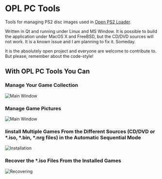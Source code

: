 # OPL PC Tools
Tools for managing PS2 disc images used in [Open PS2 Loader](https://github.com/ifcaro/Open-PS2-Loader).

Written in Qt and running under Linux and MS Window. It is possible to build the application under MacOS X and FreeBSD,
but the CD/DVD sources will not work. It is a known issue and I am planning to fix it. Someday.

It is the absolutely open project and everyone are welcome to contribute to. But please, remember about the code-style!

## With OPL PC Tools You Can

### Manage Your Game Collection

![Main Window](screenshots/Main.png)

### Manage Game Pictures

![Main Window](screenshots/Arts.png)

### Iinstall Multiple Games From the Different Sources (CD/DVD or *.iso, *.bin, *.nrg files) in the Automatic Sequential Mode

![Installation](screenshots/Install.png)

### Recover the *.iso Files From the Installed Games

![Recovering](screenshots/Recovery.png)
